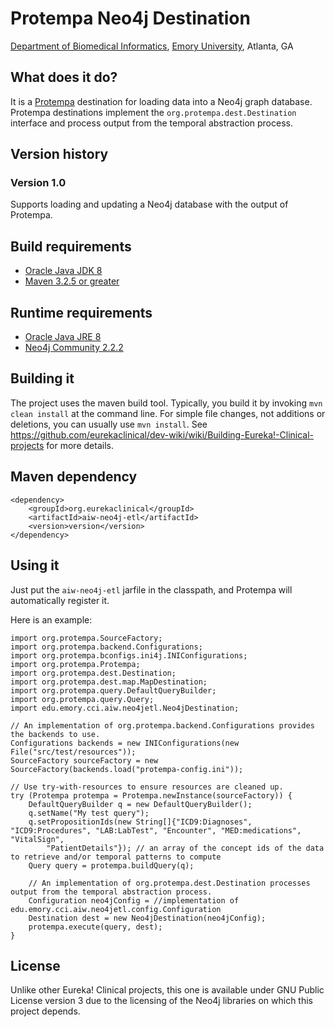 # Protempa Neo4j Destination

[Department of Biomedical Informatics](http://bmi.emory.edu), [Emory University](http://www.emory.edu), Atlanta, GA

## What does it do?
It is a [Protempa](https://github.com/eurekaclinical/protempa) destination for loading data into a Neo4j graph database. Protempa destinations implement the `org.protempa.dest.Destination` interface and process output from the temporal abstraction process.

## Version history
### Version 1.0
Supports loading and updating a Neo4j database with the output of Protempa.

## Build requirements
* [Oracle Java JDK 8](http://www.oracle.com/technetwork/java/javase/overview/index.html)
* [Maven 3.2.5 or greater](https://maven.apache.org)

## Runtime requirements
* [Oracle Java JRE 8](http://www.oracle.com/technetwork/java/javase/overview/index.html)
* [Neo4j Community 2.2.2](http://neo4j.com)

## Building it
The project uses the maven build tool. Typically, you build it by invoking `mvn clean install` at the command line. For simple file changes, not additions or deletions, you can usually use `mvn install`. See https://github.com/eurekaclinical/dev-wiki/wiki/Building-Eureka!-Clinical-projects for more details.

## Maven dependency
```
<dependency>
    <groupId>org.eurekaclinical</groupId>
    <artifactId>aiw-neo4j-etl</artifactId>
    <version>version</version>
</dependency>
```

## Using it
Just put the `aiw-neo4j-etl` jarfile in the classpath, and Protempa will automatically register it.

Here is an example:
```
import org.protempa.SourceFactory;
import org.protempa.backend.Configurations;
import org.protempa.bconfigs.ini4j.INIConfigurations;
import org.protempa.Protempa;
import org.protempa.dest.Destination;
import org.protempa.dest.map.MapDestination;
import org.protempa.query.DefaultQueryBuilder;
import org.protempa.query.Query;
import edu.emory.cci.aiw.neo4jetl.Neo4jDestination;

// An implementation of org.protempa.backend.Configurations provides the backends to use.
Configurations backends = new INIConfigurations(new File("src/test/resources"));
SourceFactory sourceFactory = new SourceFactory(backends.load("protempa-config.ini"));

// Use try-with-resources to ensure resources are cleaned up.
try (Protempa protempa = Protempa.newInstance(sourceFactory)) {
    DefaultQueryBuilder q = new DefaultQueryBuilder();
    q.setName("My test query");
    q.setPropositionIds(new String[]{"ICD9:Diagnoses", "ICD9:Procedures", "LAB:LabTest", "Encounter", "MED:medications", "VitalSign",     
        "PatientDetails"}); // an array of the concept ids of the data to retrieve and/or temporal patterns to compute
    Query query = protempa.buildQuery(q);

    // An implementation of org.protempa.dest.Destination processes output from the temporal abstraction process.
    Configuration neo4jConfig = //implementation of edu.emory.cci.aiw.neo4jetl.config.Configuration
    Destination dest = new Neo4jDestination(neo4jConfig); 
    protempa.execute(query, dest);
}
```

## License
Unlike other Eureka! Clinical projects, this one is available under GNU Public License version 3 due to the licensing of the Neo4j libraries on which this project depends.

